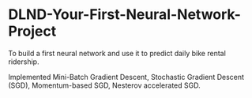# DLND-Your-First-Neural-Network-Project
To build a first neural network and use it to predict daily bike rental ridership.

Implemented Mini-Batch Gradient Descent, Stochastic Gradient Descent (SGD), Momentum-based SGD, Nesterov accelerated SGD.
